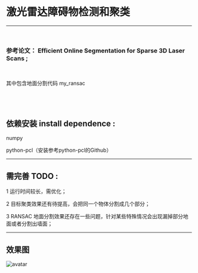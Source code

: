  


# 激光雷达障碍物检测和聚类

 ---
   
&nbsp;&nbsp;  
### 参考论文： Efficient Online Segmentation for Sparse 3D Laser Scans ;  
&nbsp;&nbsp;

   
其中包含地面分割代码 my_ransac

&nbsp;&nbsp;
 ---
 
## 依赖安装 install dependence :
numpy
&nbsp;&nbsp;

  
python-pcl（安装参考python-pcl的Github）
&nbsp;&nbsp;
   

 ---
 
## 需完善 TODO :

   
1 运行时间较长，需优化；
&nbsp;&nbsp;
    

2 目标聚类效果还有待提高，会把同一个物体分割成几个部分；
&nbsp;&nbsp;


    
3 RANSAC 地面分割效果还存在一些问题，针对某些特殊情况会出现漏掉部分地面或者分割出墙面；



 ---
   
## 效果图 
      
![avatar](https://github.com/lonlonago/-/blob/master/demo.png)
&nbsp;&nbsp;
